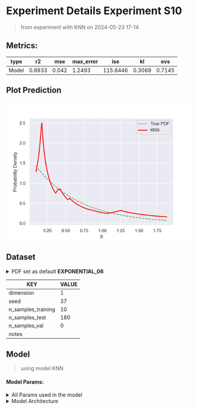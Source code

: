 # Experiment Details Experiment S10
> from experiment with KNN
> on 2024-05-23 17-14
## Metrics:
                                                                   
| type  | r2     | mse   | max_error | ise      | kl     | evs    |
|-------|--------|-------|-----------|----------|--------|--------|
| Model | 0.6933 | 0.042 | 1.2493    | 115.6446 | 0.3069 | 0.7145 |
                                                                   
## Plot Prediction

<img src="pdf_7124f84f.png">

## Dataset

<details><summary>PDF set as default <b>EXPONENTIAL_06</b></summary>

#### Dimension 1
                               
| type        | rate | weight |
|-------------|------|--------|
| exponential | 0.6  | 1      |
                               
</details>
                              
| KEY                | VALUE |
|--------------------|-------|
| dimension          | 1     |
| seed               | 37    |
| n_samples_training | 10    |
| n_samples_test     | 180   |
| n_samples_val      | 0     |
| notes              |       |
                              
## Model
> using model KNN
#### Model Params:
<details><summary>All Params used in the model </summary>

                           
| KEY | VALUE             |
|-----|-------------------|
| k1  | 4.368735084592013 |
| kn  | 23                |
                           
</details>

<details><summary>Model Architecture </summary>

KNN_Model(k1=4.368735084592013, kn=4, training=array([1.40171379, 0.16787657, 0.87159631, 1.87457757, 0.62793651,
       0.65341418, 0.23213689, 0.09226395, 0.18910752, 0.2477912 ]))
</details>

